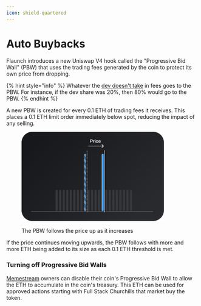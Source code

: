 ```yaml
---
icon: shield-quartered
---
```


# Auto Buybacks

Flaunch introduces a new Uniswap V4 hook called the "Progressive Bid Wall" (PBW) that uses the trading fees generated by the coin to protect its own price from dropping.

{% hint style="info" %}
Whatever the [dev doesn't take](devs-get-revs.md) in fees goes to the PBW. For instance, if the dev share was 20%, then 80% would go to the PBW.
{% endhint %}

A new PBW is created for every 0.1 ETH of trading fees it receives. This places a 0.1 ETH limit order immediately below spot, reducing the impact of any selling.

<figure><img src="../.gitbook/assets/image (22).png" alt="" width="375"><figcaption><p>The PBW follows the price up as it increases</p></figcaption></figure>

If the price continues moving upwards, the PBW follows with more and more ETH being added to its size as each 0.1 ETH threshold is met.

### Turning off Progressive Bid Walls

[Memestream](memestream.md) owners can disable their coin's Progressive Bid Wall to allow the ETH to accumulate in the coin's treasury. This ETH can be used for approved actions starting with Full Stack Churchills that market buy the token.
